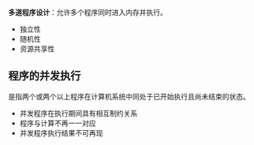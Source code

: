 **多道程序设计**：允许多个程序同时进入内存并执行。
- 独立性
- 随机性
- 资源共享性

## 程序的并发执行
是指两个或两个以上程序在计算机系统中同处于已开始执行且尚未结束的状态。
- 并发程序在执行期间具有相互制约关系
- 程序与计算不再一一对应
- 并发程序执行结果不可再现